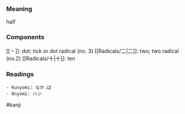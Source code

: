 ### Meaning

half

### Components

[[丶]]: dot; tick or dot radical (no. 3) [[Radicals/二|二]]: two; two radical (no.2) [[Radicals/十|十]]: ten

### Readings

```
- Kunyomi: なか.ば
- Onyomi: ハン
```

#kanji